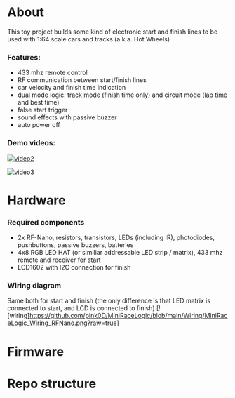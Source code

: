 # About
This toy project builds some kind of electronic start and finish lines to be used with 1:64 scale cars and tracks (a.k.a. Hot Wheels)

### Features:
- 433 mhz remote control 
- RF communication between start/finish lines
- car velocity and finish time indication
- dual mode logic: track mode (finish time only) and circuit mode (lap time and best time)
- false start trigger
- sound effects with passive buzzer
- auto power off

### Demo videos:

[![video2](https://img.youtube.com/vi/u52nJqy7JgE/0.jpg)](https://www.youtube.com/watch?v=u52nJqy7JgE)

[![video3](https://img.youtube.com/vi/M21zNXTgTHc/0.jpg)](https://www.youtube.com/watch?v=M21zNXTgTHc)

# Hardware

### Required components
- 2x RF-Nano, resistors, transistors, LEDs (including IR), photodiodes, pushbuttons, passive buzzers, batteries
- 4x8 RGB LED HAT (or similiar addressable LED strip / matrix), 433 mhz remote and receiver for start
- LCD1602 with I2C connection for finish

### Wiring diagram
Same both for start and finish (the only difference is that LED matrix is connected to start, and LCD is connected to finish)
[![wiring]https://github.com/pink0D/MiniRaceLogic/blob/main/Wiring/MiniRaceLogic_Wiring_RFNano.png?raw=true]

# Firmware

# Repo structure
